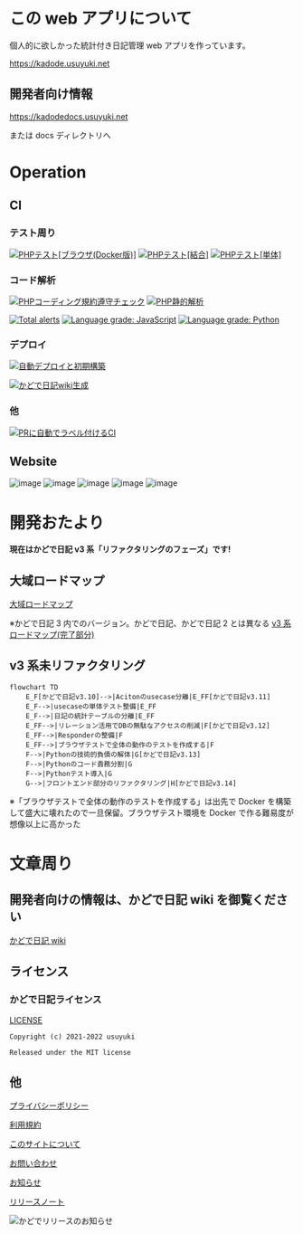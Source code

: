 # この web アプリについて

個人的に欲しかった統計付き日記管理 web アプリを作っています。

https://kadode.usuyuki.net

## 開発者向け情報

https://kadodedocs.usuyuki.net

または docs ディレクトリへ

# Operation

## CI

### テスト周り

[![PHPテスト[ブラウザ(Docker版)]](https://github.com/KadodeProject/kadode_nikki3/actions/workflows/BrowserTest_by_docker.yml/badge.svg)](https://github.com/KadodeProject/kadode_nikki3/actions/workflows/BrowserTest_by_docker.yml)
[![PHPテスト[結合]](https://github.com/Usuyuki/kadode_nikki3/actions/workflows/CombinedTest.yml/badge.svg)](https://github.com/Usuyuki/kadode_nikki3/actions/workflows/CombinedTest.yml)
[![PHPテスト[単体]](https://github.com/Usuyuki/kadode_nikki3/actions/workflows/unitTest.yml/badge.svg)](https://github.com/Usuyuki/kadode_nikki3/actions/workflows/unitTest.yml)

### コード解析

[![PHPコーディング規約遵守チェック](https://github.com/Usuyuki/kadode_nikki3/actions/workflows/php-cs-fixer.yml/badge.svg)](https://github.com/Usuyuki/kadode_nikki3/actions/workflows/php-cs-fixer.yml)
[![PHP静的解析](https://github.com/Usuyuki/kadode_nikki3/actions/workflows/larastanReviewdog.yml/badge.svg)](https://github.com/Usuyuki/kadode_nikki3/actions/workflows/larastanReviewdog.yml)

[![Total alerts](https://img.shields.io/lgtm/alerts/g/Usuyuki/kadode_nikki3.svg?logo=lgtm&logoWidth=18)](https://lgtm.com/projects/g/Usuyuki/kadode_nikki3/alerts/)
[![Language grade: JavaScript](https://img.shields.io/lgtm/grade/javascript/g/Usuyuki/kadode_nikki3.svg?logo=lgtm&logoWidth=18)](https://lgtm.com/projects/g/Usuyuki/kadode_nikki3/context:javascript)
[![Language grade: Python](https://img.shields.io/lgtm/grade/python/g/Usuyuki/kadode_nikki3.svg?logo=lgtm&logoWidth=18)](https://lgtm.com/projects/g/Usuyuki/kadode_nikki3/context:python)

### デプロイ

[![自動デプロイと初期構築](https://github.com/Usuyuki/kadode_nikki3/actions/workflows/automatic_deploy.yml/badge.svg)](https://github.com/Usuyuki/kadode_nikki3/actions/workflows/automatic_deploy.yml)

[![かどで日記wiki生成](https://github.com/Usuyuki/kadode_nikki3/actions/workflows/pages/pages-build-deployment/badge.svg)](https://github.com/Usuyuki/kadode_nikki3/actions/workflows/pages/pages-build-deployment)

### 他

[![PRに自動でラベル付けるCI](https://github.com/Usuyuki/kadode_nikki3/actions/workflows/label.yml/badge.svg)](https://github.com/Usuyuki/kadode_nikki3/actions/workflows/label.yml)

## Website

![image](https://badgen.net/uptime-robot/status/m791749575-72b5e08236c6f4fb0d2235a7)
![image](https://badgen.net/uptime-robot/day/m791749575-72b5e08236c6f4fb0d2235a7)
![image](https://badgen.net/uptime-robot/week/m791749575-72b5e08236c6f4fb0d2235a7)
![image](https://badgen.net/uptime-robot/month/m791749575-72b5e08236c6f4fb0d2235a7)
![image](https://badgen.net/uptime-robot/response/m791749575-72b5e08236c6f4fb0d2235a7)

# 開発おたより

**現在はかどで日記 v3 系「リファクタリングのフェーズ」です!**

## 大域ロードマップ

[大域ロードマップ](ROADMAP/overall.md)

※かどで日記 3 内でのバージョン。かどで日記、かどで日記 2 とは異なる
[v3 系ロードマップ(完了部分)](ROADMAP/v3.md)

## v3 系未リファクタリング

```mermaid
flowchart TD
    E_F[かどで日記v3.10]-->|Acitonのusecase分離|E_FF[かどで日記v3.11]
    E_F-->|usecaseの単体テスト整備|E_FF
    E_F-->|日記の統計テーブルの分離|E_FF
    E_FF-->|リレーション活用でDBの無駄なアクセスの削減|F[かどで日記v3.12]
    E_FF-->|Responderの整備|F
    E_FF-->|ブラウザテストで全体の動作のテストを作成する|F
    F-->|Pythonの技術的負債の解体|G[かどで日記v3.13]
    F-->|Pythonのコード責務分割|G
    F-->|Pythonテスト導入|G
    G-->|フロントエンド部分のリファクタリング|H[かどで日記v3.14]
```

※「ブラウザテストで全体の動作のテストを作成する」は出先で Docker を構築して盛大に壊れたので一旦保留。ブラウザテスト環境を Docker で作る難易度が想像以上に高かった

# 文章周り

## 開発者向けの情報は、かどで日記 wiki を御覧ください

[かどで日記 wiki](https://wiki.kado.day/)

## **ライセンス**

### かどで日記ライセンス

[LICENSE](./LICENSE.md)

    Copyright (c) 2021-2022 usuyuki

    Released under the MIT license

## 他

[プライバシーポリシー](https://kadode.usuyuki.net/privacyPolicy)

[利用規約](https://kadode.usuyuki.net/terms)

[このサイトについて](https://kadode.usuyuki.net/aboutThisSite)

[お問い合わせ](https://kadode.usuyuki.net/contact)

[お知らせ](https://kadode.usuyuki.net/osirase)

[リリースノート](https://kadode.usuyuki.net/releaseNote)

![かどでリリースのお知らせ](https://user-images.githubusercontent.com/63891531/124377606-ad6ba080-dce7-11eb-8cf4-af3fc95656ef.png)
